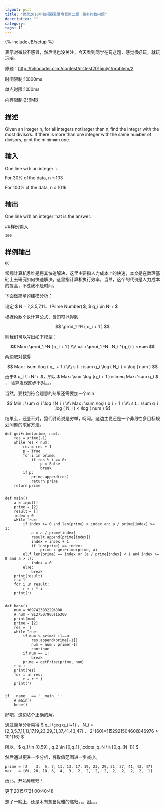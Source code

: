 ```yaml
---
layout: post
title: "微软2016年校招探星夏令营第二题：最多约数问题"
description: ""
category: 
tags: []
---
```

{% include JB/setup %}

表示对微软不感冒，然后呢也没关注，今天看到同学在玩这题，感觉很好玩，就玩玩哈。

原题：<http://hihocoder.com/contest/mstest2015july1/problem/2>

时间限制:10000ms

单点时限:1000ms

内存限制:256MB

## 描述

Given an integer n, for all integers not larger than n, find the integer with the most divisors. If there is more than one integer with the same number of divisors, print the minimum one.

## 输入
One line with an integer n.

For 30% of the data, n ≤ 103

For 100% of the data, n ≤ 1016

## 输出
One line with an integer that is the answer.

##样例输入

    100

## 样例输出

    60

常规计算机思维是将其快速解决，这里主要指人力成本上的快速，本文是在数理基础上去研究如何快速解决，这里指计算机执行效率，当然，这个的代价是人力成本的提高，不过我不赶时间。

下面做简单的建模分析：

设定 $ N = 2,3,5,7,11... (Prime Number) $, $ q_i \in N^+ $

根据约数个数计算公式，我们可以得到

$$ 
\prod_1 ^N ( q_i + 1 )
$$

则我们可以写出如下模型：

$$ 
Max : \prod_1 ^N ( q_i + 1 ) \\\\
s.t. : \prod_1 ^N ( N_i ^{q_i} ) < num 
$$

两边取对数得

$$ 
Max : \sum \log ( q_i + 1 ) \\\\
s.t. : \sum q_i \log ( N_i ) < \log ( num ) 
$$

由于$ q_i \in N^+ $，所以 $ Max: \sum \log (q_i + 1 ) \simeq Max: \sum q_i $ ， 验算发现这步不对。。。

当然，要找到符合题意的结果还需要加一个min

$$ 
Min : \sum q_i \log ( N_i ) \\\\ 
Max : \sum \log ( q_i + 1 ) \\\\
s.t. : \sum q_i \log ( N_i ) < \log ( num ) 
$$

结果么，还是不对，猿们讨论说是穷举，呵呵。这边主要还是一个非线性多目标规划问题的求解方法。

    def getPrime(prime, num):
        res = prime[-1]
        while res < num:
            res = res + 1
            p = True
            for i in prime:
                if res % i == 0:
                    p = False
                    break
            if p:
                prime.append(res)
                return prime
        return prime
    
    
    def main():
        a = input()
        prime = [2]
        result = []
        index = 0
        while True:
            if index >= 0 and len(prime) > index and a / prime[index] >= 1:
                a = a / prime[index]
                result.append(prime[index])
                index = index + 1
                if len(prime) == index:
                    prime = getPrime(prime, a)
            elif len(prime) == index or (a / prime[index] < 1 and index >= 0 and a > 1):
                index = 0
            else:
                break
        print(result)
        r = 1
        for i in result:
            r = r * i
        print(r)
    
    
    def hehe():
        num = 9097423832296800
        # num = 9127507905816300
        print(num)
        prime = [2]
        res = []
        while True:
            if num % prime[-1]==0:
                res.append(prime[-1])
                num = num / prime[-1]
                continue
            if num == 1:
                break
            prime = getPrime(prime, num)
        r = 1
        print(res)
        for i in res:
            r = r * i
        print(r)
    
    
    if __name__ == '__main__':
        # main()
        hehe()

好吧，这边帖个正确的解。

通过简单分析易得 $ q_i \geq q_{i+1} $，$ N_i = [2,3,5,7,11,13,17,19,23,29,31,37,41,43,47] $，$ 2^{60}=1152921504606846976 > 10^{16} $

所以，$ q_1 \in [0,59] , q_2 \in [0,q_1] ,\cdots ,q_N \in [0,q_{N-1}] $

然后通过更进一步分析，将取值范围进一步减小。

    prime = [2,   3,  5, 7, 11, 13, 17, 19, 23, 29, 31, 37, 41, 43, 47]
    max   = [60, 20, 10, 6,  4,  3,  2,  2,  2,  2,  2,  2,  2,  2,  1]

由此，开始码递归！

更于2015/7/21 00:40:48

想了一晚上，还是木有想出优雅的递归。。。困。。。
